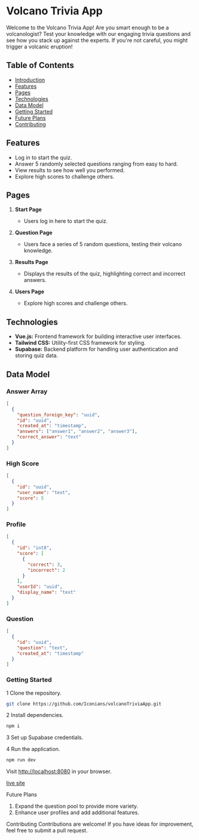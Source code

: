# Volcano Trivia App

Welcome to the Volcano Trivia App! Are you smart enough to be a volcanologist? Test your knowledge with our engaging trivia questions and see how you stack up against the experts. If you're not careful, you might trigger a volcanic eruption!

## Table of Contents

- [Introduction](#volcano-trivia-app)
- [Features](#features)
- [Pages](#pages)
- [Technologies](#technologies)
- [Data Model](#data-model)
- [Getting Started](#getting-started)
- [Future Plans](#future-plans)
- [Contributing](#contributing-section)

## Features

- Log in to start the quiz.
- Answer 5 randomly selected questions ranging from easy to hard.
- View results to see how well you performed.
- Explore high scores to challenge others.

## Pages

1. **Start Page**
   - Users log in here to start the quiz.

2. **Question Page**
   - Users face a series of 5 random questions, testing their volcano knowledge.

3. **Results Page**
   - Displays the results of the quiz, highlighting correct and incorrect answers.

4. **Users Page**
   - Explore high scores and challenge others.

## Technologies

- **Vue.js:** Frontend framework for building interactive user interfaces.
- **Tailwind CSS:** Utility-first CSS framework for styling.
- **Supabase:** Backend platform for handling user authentication and storing quiz data.

## Data Model

### Answer Array

```json
[
  {
    "question_foreign_key": "uuid",
    "id": "uuid",
    "created_at": "timestamp",
    "answers": ["answer1", "answer2", "answer3"],
    "correct_answer": "text"
  }
]
```

### High Score

```json
[
  {
    "id": "uuid",
    "user_name": "text",
    "score": 5
  }
]
```

### Profile

```json
[
  {
    "id": "int8",
    "score": [
      {
        "correct": 3,
        "incorrect": 2
      }
    ],
    "userId": "uuid",
    "display_name": "text"
  }
]
```

### Question

```json
[
  {
    "id": "uuid",
    "question": "text",
    "created_at": "timestamp"
  }
]
```

### Getting Started

1 Clone the repository.

```bash
git clone https://github.com/Iconians/volcanoTriviaApp.git
```

2 Install dependencies.

```bash
npm i
```

3 Set up Supabase credentials.

4 Run the application.

```bash
npm run dev
```

Visit [http://localhost:8080](http://localhost:8080) in your browser.

[live site](https://volcano-trivia-app.vercel.app/)

Future Plans

1. Expand the question pool to provide more variety.
2. Enhance user profiles and add additional features.

Contributing
Contributions are welcome! If you have ideas for improvement, feel free to submit a pull request.
